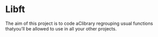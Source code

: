 # Libft

The aim of this project is to code aClibrary regrouping usual functions thatyou’ll be allowed to use in all your other projects.
